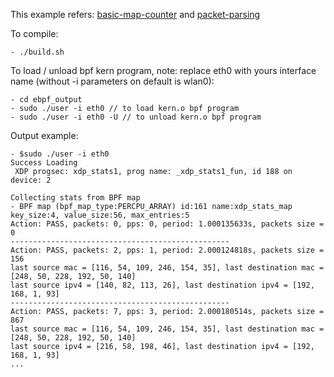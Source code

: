 This example refers:
[basic-map-counter](https://github.com/xdp-project/xdp-tutorial/tree/master/basic03-map-counter)
and [packet-parsing](https://github.com/xdp-project/xdp-tutorial/tree/master/packet01-parsing)

To compile:
```
- ./build.sh
```

To load / unload bpf kern program, note: replace eth0 with yours interface name (without -i parameters on default is wlan0):
```
- cd ebpf_output
- sudo ./user -i eth0 // to load kern.o bpf program
- sudo ./user -i eth0 -U // to unload kern.o bpf program
```

Output example:
```
- $sudo ./user -i eth0
Success Loading
 XDP progsec: xdp_stats1, prog name: _xdp_stats1_fun, id 188 on device: 2

Collecting stats from BPF map
- BPF map (bpf_map_type:PERCPU_ARRAY) id:161 name:xdp_stats_map key_size:4, value_size:56, max_entries:5
Action: PASS, packets: 0, pps: 0, period: 1.000135633s, packets size = 0
-------------------------------------------------
Action: PASS, packets: 2, pps: 1, period: 2.000124818s, packets size = 156
last source mac = [116, 54, 109, 246, 154, 35], last destination mac = [248, 50, 228, 192, 50, 140]
last source ipv4 = [140, 82, 113, 26], last destination ipv4 = [192, 168, 1, 93]
-------------------------------------------------
Action: PASS, packets: 7, pps: 3, period: 2.000180514s, packets size = 867
last source mac = [116, 54, 109, 246, 154, 35], last destination mac = [248, 50, 228, 192, 50, 140]
last source ipv4 = [216, 58, 198, 46], last destination ipv4 = [192, 168, 1, 93]
...
```